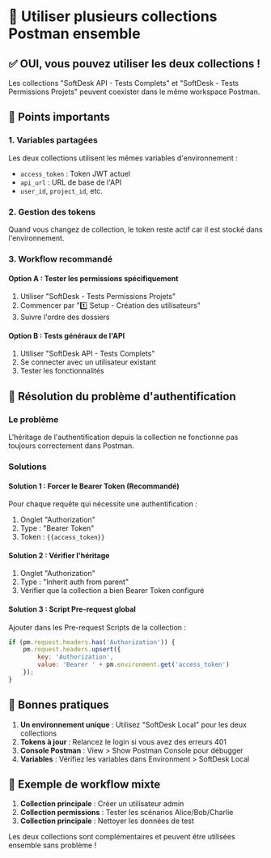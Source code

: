 # 🔄 Utiliser plusieurs collections Postman ensemble

## ✅ OUI, vous pouvez utiliser les deux collections !

Les collections "SoftDesk API - Tests Complets" et "SoftDesk - Tests Permissions Projets" peuvent coexister dans le même workspace Postman.

## 🎯 Points importants

### 1. Variables partagées
Les deux collections utilisent les mêmes variables d'environnement :
- `access_token` : Token JWT actuel
- `api_url` : URL de base de l'API
- `user_id`, `project_id`, etc.

### 2. Gestion des tokens
Quand vous changez de collection, le token reste actif car il est stocké dans l'environnement.

### 3. Workflow recommandé

#### Option A : Tester les permissions spécifiquement
1. Utiliser "SoftDesk - Tests Permissions Projets"
2. Commencer par "1️⃣ Setup - Création des utilisateurs"
3. Suivre l'ordre des dossiers

#### Option B : Tests généraux de l'API
1. Utiliser "SoftDesk API - Tests Complets"
2. Se connecter avec un utilisateur existant
3. Tester les fonctionnalités

## 🔧 Résolution du problème d'authentification

### Le problème
L'héritage de l'authentification depuis la collection ne fonctionne pas toujours correctement dans Postman.

### Solutions

#### Solution 1 : Forcer le Bearer Token (Recommandé)
Pour chaque requête qui nécessite une authentification :
1. Onglet "Authorization"
2. Type : "Bearer Token"
3. Token : `{{access_token}}`

#### Solution 2 : Vérifier l'héritage
1. Onglet "Authorization"
2. Type : "Inherit auth from parent"
3. Vérifier que la collection a bien Bearer Token configuré

#### Solution 3 : Script Pre-request global
Ajouter dans les Pre-request Scripts de la collection :
```javascript
if (pm.request.headers.has('Authorization')) {
    pm.request.headers.upsert({
        key: 'Authorization',
        value: 'Bearer ' + pm.environment.get('access_token')
    });
}
```

## 📝 Bonnes pratiques

1. **Un environnement unique** : Utilisez "SoftDesk Local" pour les deux collections
2. **Tokens à jour** : Relancez le login si vous avez des erreurs 401
3. **Console Postman** : View > Show Postman Console pour débugger
4. **Variables** : Vérifiez les variables dans Environment > SoftDesk Local

## 🚀 Exemple de workflow mixte

1. **Collection principale** : Créer un utilisateur admin
2. **Collection permissions** : Tester les scénarios Alice/Bob/Charlie
3. **Collection principale** : Nettoyer les données de test

Les deux collections sont complémentaires et peuvent être utilisées ensemble sans problème !
